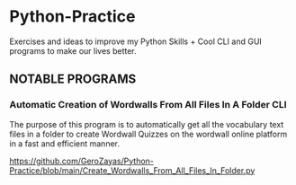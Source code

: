 # Python-Practice
Exercises and ideas to improve my Python Skills + Cool CLI and GUI programs to make our lives better.

## NOTABLE PROGRAMS

### Automatic Creation of Wordwalls From All Files In A Folder CLI
The purpose of this program is to automatically get all the vocabulary text files in a folder to create Wordwall Quizzes on the wordwall online platform in a fast and efficient manner.

https://github.com/GeroZayas/Python-Practice/blob/main/Create_Wordwalls_From_All_Files_In_Folder.py



